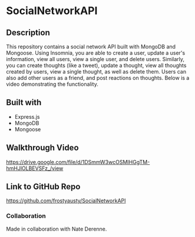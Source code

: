 # SocialNetworkAPI


## Description

This repository contains a social network API built with MongoDB and Mongoose. Using Insomnia, you are able to create a user, update a user's information, view all users, view a single user, and delete users. Similarly, you can create thoughts (like a tweet), update a thought, view all thoughts created by users, view a single thought, as well as delete them. Users can also add other users as a friend, and post reactions on thoughts. Below is a video demonstrating the functionality. 


## Built with
* Express.js
* MongoDB
* Mongoose


## Walkthrough Video
https://drive.google.com/file/d/1DSmmW3wcOSMIHGgTM-hmHJlOLBEVSFz_/view 

## Link to GitHub Repo
https://github.com/frostyausty/SocialNetworkAPI

### Collaboration

Made in collaboration with Nate Derenne.
